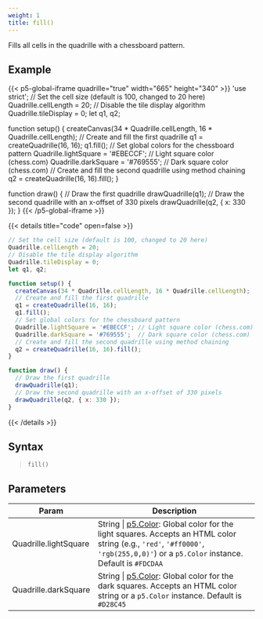 ```yaml
---
weight: 1  
title: fill()  
---
```


Fills all cells in the quadrille with a chessboard pattern.

## Example

{{< p5-global-iframe quadrille="true" width="665" height="340" >}}
'use strict';
// Set the cell size (default is 100, changed to 20 here)
Quadrille.cellLength = 20;
// Disable the tile display algorithm
Quadrille.tileDisplay = 0;
let q1, q2;

function setup() {
  createCanvas(34 * Quadrille.cellLength, 16 * Quadrille.cellLength);
  // Create and fill the first quadrille
  q1 = createQuadrille(16, 16);
  q1.fill();
  // Set global colors for the chessboard pattern
  Quadrille.lightSquare = '#EBECCF'; // Light square color (chess.com)
  Quadrille.darkSquare = '#769555';  // Dark square color (chess.com)
  // Create and fill the second quadrille using method chaining
  q2 = createQuadrille(16, 16).fill();
}

function draw() {
  // Draw the first quadrille
  drawQuadrille(q1);
  // Draw the second quadrille with an x-offset of 330 pixels
  drawQuadrille(q2, { x: 330 });
}
{{< /p5-global-iframe >}}

{{< details title="code" open=false >}}
```js
// Set the cell size (default is 100, changed to 20 here)
Quadrille.cellLength = 20;
// Disable the tile display algorithm
Quadrille.tileDisplay = 0;
let q1, q2;

function setup() {
  createCanvas(34 * Quadrille.cellLength, 16 * Quadrille.cellLength);
  // Create and fill the first quadrille
  q1 = createQuadrille(16, 16);
  q1.fill();
  // Set global colors for the chessboard pattern
  Quadrille.lightSquare = '#EBECCF'; // Light square color (chess.com)
  Quadrille.darkSquare = '#769555';  // Dark square color (chess.com)
  // Create and fill the second quadrille using method chaining
  q2 = createQuadrille(16, 16).fill();
}

function draw() {
  // Draw the first quadrille
  drawQuadrille(q1);
  // Draw the second quadrille with an x-offset of 330 pixels
  drawQuadrille(q2, { x: 330 });
}
```
{{< /details >}}

## Syntax

> `fill()`

## Parameters

| Param                 | Description                                                                                             |
|-----------------------|---------------------------------------------------------------------------------------------------------|
| Quadrille.lightSquare | String \| [p5.Color](https://p5js.org/reference/#/p5.Color): Global color for the light squares. Accepts an HTML color string (e.g., `'red'`, `'#ff0000'`, `'rgb(255,0,0)'`) or a `p5.Color` instance. Default is `#FDCDAA` |
| Quadrille.darkSquare  | String \| [p5.Color](https://p5js.org/reference/#/p5.Color): Global color for the dark squares. Accepts an HTML color string or a `p5.Color` instance. Default is `#D28C45` |